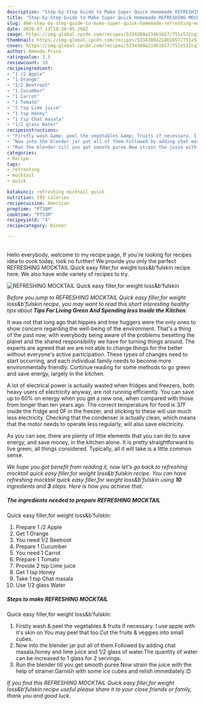 ```yaml
---
description: "Step-by-Step Guide to Make Super Quick Homemade REFRESHING MOCKTAIL Quick easy filler,for weight loss&amp;amp;b&amp;#39;fulskin"
title: "Step-by-Step Guide to Make Super Quick Homemade REFRESHING MOCKTAIL Quick easy filler,for weight loss&amp;amp;b&amp;#39;fulskin"
slug: 404-step-by-step-guide-to-make-super-quick-homemade-refreshing-mocktail-quick-easy-filler-for-weight-loss-and-amp-b-and-39-fulskin
date: 2020-07-13T10:20:05.266Z
image: https://img-global.cpcdn.com/recipes/5334389a214b1b57/751x532cq70/refreshing-mocktail-quick-easy-fillerfor-weight-lossbfulskin-recipe-main-photo.jpg
thumbnail: https://img-global.cpcdn.com/recipes/5334389a214b1b57/751x532cq70/refreshing-mocktail-quick-easy-fillerfor-weight-lossbfulskin-recipe-main-photo.jpg
cover: https://img-global.cpcdn.com/recipes/5334389a214b1b57/751x532cq70/refreshing-mocktail-quick-easy-fillerfor-weight-lossbfulskin-recipe-main-photo.jpg
author: Amanda Price
ratingvalue: 3.5
reviewcount: 10
recipeingredient:
- "1 /2 Apple"
- "1 Orange"
- "1/2 Beetroot"
- "1 Cucumber"
- "1 Carrot"
- "1 Tomato"
- "2 tsp Lime juice"
- "1 tsp Honey"
- "1 tsp Chat masala"
- "1/2 glass Water"
recipeinstructions:
- "Firstly wash &amp; peel the vegetables &amp; fruits if necessary. I use apple with it&#39;s skin on.You may peel that too.Cut the fruits &amp; veggies into small cubes."
- "Now into the blender jar put all of them.Followed by adding chat masala,honey and lime juice and 1/2 glass of water.The quantity of water can be increased to 1 glass for 2 servings."
- "Run the blender till you get smooth puree.Now strain the juice with the help of strainer.Garnish with some ice cubes and relish immediately.😊"
categories:
- Recipe
tags:
- refreshing
- mocktail
- quick

katakunci: refreshing mocktail quick 
nutrition: 193 calories
recipecuisine: American
preptime: "PT38M"
cooktime: "PT53M"
recipeyield: "4"
recipecategory: Dinner

---
```

<br>
Hello everybody, welcome to my recipe page, If you're looking for recipes idea to cook today, look no further! We provide you only the perfect REFRESHING MOCKTAIL
Quick easy filler,for weight loss&amp;b&#39;fulskin recipe here. We also have wide variety of recipes to try.
<br>


![REFRESHING MOCKTAIL
Quick easy filler,for weight loss&amp;b&#39;fulskin](https://img-global.cpcdn.com/recipes/5334389a214b1b57/751x532cq70/refreshing-mocktail-quick-easy-fillerfor-weight-lossbfulskin-recipe-main-photo.jpg)

<i>Before you jump to REFRESHING MOCKTAIL
Quick easy filler,for weight loss&amp;b&#39;fulskin recipe, you may want to read this short interesting healthy tips about 
<strong>Tips For Living Green And Spending less Inside the Kitchen</strong>.</i>
</br>

It was not that long ago that hippies and tree huggers were the only ones to show concern regarding the well-being of the environment. That's a thing of the past now, with everybody being aware of the problems besetting the planet and the shared responsibility we have for turning things around. The experts are agreed that we are not able to change things for the better without everyone's active participation. These types of changes need to start occurring, and each individual family needs to become more environmentally friendly. Continue reading for some methods to go green and save energy, largely in the kitchen.

A lot of electrical power is actually wasted when fridges and freezers, both heavy users of electricity anyway, are not running efficiently. You can save up to 60% on energy when you get a new one, when compared with those from longer than ten years ago. The correct temperature for food is 37F inside the fridge and 0F in the freezer, and sticking to these will use much less electricity. Checking that the condenser is actually clean, which means that the motor needs to operate less regularly, will also save electricity.

As you can see, there are plenty of little elements that you can do to save energy, and save money, in the kitchen alone. It is pretty straightforward to live green, all things considered. Typically, all it will take is a little common sense.


<i>We hope you got benefit from reading it, now let's go back to refreshing mocktail
quick easy filler,for weight loss&amp;b&#39;fulskin recipe. You can have refreshing mocktail
quick easy filler,for weight loss&amp;b&#39;fulskin using <strong>10</strong> ingredients and <strong>3</strong> steps. Here is how you achieve that.
</i>

##### The ingredients needed to prepare REFRESHING MOCKTAIL
Quick easy filler,for weight loss&amp;b&#39;fulskin:

1. Prepare 1 /2 Apple
1. Get 1 Orange
1. You need 1/2 Beetroot
1. Prepare 1 Cucumber
1. You need 1 Carrot
1. Prepare 1 Tomato
1. Provide 2 tsp Lime juice
1. Get 1 tsp Honey
1. Take 1 tsp Chat masala
1. Use 1/2 glass Water


##### Steps to make REFRESHING MOCKTAIL
Quick easy filler,for weight loss&amp;b&#39;fulskin:

1. Firstly wash &amp; peel the vegetables &amp; fruits if necessary. I use apple with it&#39;s skin on.You may peel that too.Cut the fruits &amp; veggies into small cubes.
1. Now into the blender jar put all of them.Followed by adding chat masala,honey and lime juice and 1/2 glass of water.The quantity of water can be increased to 1 glass for 2 servings.
1. Run the blender till you get smooth puree.Now strain the juice with the help of strainer.Garnish with some ice cubes and relish immediately.😊


<i>If you find this REFRESHING MOCKTAIL
Quick easy filler,for weight loss&amp;b&#39;fulskin recipe useful please share it to your close friends or family, thank you and good luck.</i>
